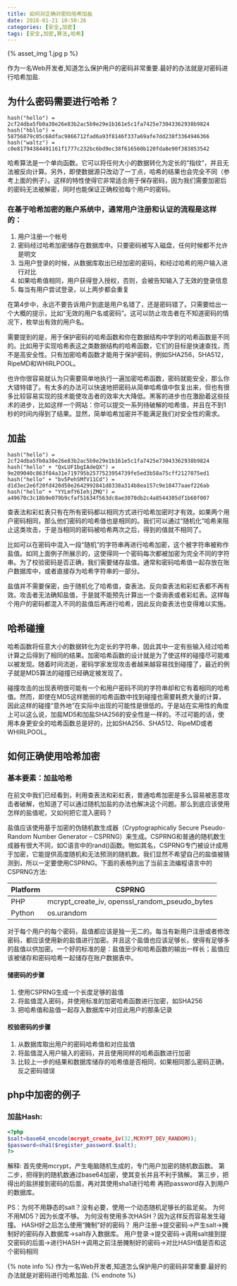 ```yaml
---
title: 如何对正确对密码哈希加盐
date: 2018-01-21 10:50:26
categories: [安全,加密]
tags: [安全,加密,算法,哈希]
---
```


{% asset_img 1.jpg  p %}

作为一名Web开发者,知道怎么保护用户的密码非常重要.最好的办法就是对密码进行哈希加盐.



<!-- more -->
## 为什么密码需要进行哈希？

```shell
hash("hello") = 2cf24dba5fb0a30e26e83b2ac5b9e29e1b161e5c1fa7425e73043362938b9824
hash("hbllo") = 58756879c05c68dfac9866712fad6a93f8146f337a69afe7dd238f3364946366
hash("waltz") = c0e81794384491161f1777c232bc6bd9ec38f616560b120fda8e90f383853542
```

哈希算法是一个单向函数。它可以将任何大小的数据转化为定长的“指纹”，并且无法被反向计算。另外，即使数据源只改动了一丁点，哈希的结果也会完全不同（参考上面的例子）。这样的特性使得它非常适合用于保存密码，因为我们需要加密后的密码无法被解密，同时也能保证正确校验每个用户的密码。


### 在基于哈希加密的账户系统中，通常用户注册和认证的流程是这样的：

1. 用户注册一个帐号
2. 密码经过哈希加密储存在数据库中。只要密码被写入磁盘，任何时候都不允许是明文
3. 当用户登录的时候，从数据库取出已经加密的密码，和经过哈希的用户输入进行对比
4. 如果哈希值相同，用户获得登入授权，否则，会被告知输入了无效的登录信息
5. 每当有用户尝试登录，以上两步都会重复

在第4步中，永远不要告诉用户到底是用户名错了，还是密码错了。只需要给出一个大概的提示，比如“无效的用户名或密码”。这可以防止攻击者在不知道密码的情况下，枚举出有效的用户名。

需要提到的是，用于保护密码的哈希函数和你在数据结构中学到的哈希函数是不同的。比如用于实现哈希表这之类数据结构的哈希函数，它们的目标是快速查找，而不是高安全性。只有加密哈希函数才能用于保护密码，例如SHA256，SHA512，RipeMD和WHIRLPOOL。

也许你很容易就认为只需要简单地执行一遍加密哈希函数，密码就能安全，那么你大错特错了。有太多的办法可以快速地把密码从简单哈希值中恢复出来，但也有很多比较容易实现的技术能使攻击者的效率大大降低。黑客的进步也在激励着这些技术的进步，比如这样一个网站：你可以提交一系列待破解的哈希值，并且在不到1秒的时间内得到了结果。显然，简单哈希加密并不能满足我们对安全性的需求。

## 加盐 

```shell
hash("hello") = 2cf24dba5fb0a30e26e83b2ac5b9e29e1b161e5c1fa7425e73043362938b9824
hash("hello" + "QxLUF1bgIAdeQX") = 9e209040c863f84a31e719795b2577523954739fe5ed3b58a75cff2127075ed1
hash("hello" + "bv5PehSMfV11Cd") = d1d3ec2e6f20fd420d50e2642992841d8338a314b8ea157c9e18477aaef226ab
hash("hello" + "YYLmfY6IehjZMQ") = a49670c3c18b9e079b9cfaf51634f563dc8ae3070db2c4a8544305df1b60f007
```

查表法和彩虹表只有在所有密码都以相同方式进行哈希加密时才有效。如果两个用户密码相同，那么他们密码的哈希值也是相同的。我们可以通过“随机化”哈希来阻止这类攻击，于是当相同的密码被哈希两次之后，得到的值就不相同了。

比如可以在密码中混入一段“随机”的字符串再进行哈希加密，这个被字符串被称作盐值。如同上面例子所展示的，这使得同一个密码每次都被加密为完全不同的字符串。为了校验密码是否正确，我们需要储存盐值。通常和密码哈希值一起存放在账户数据库中，或者直接存为哈希字符串的一部分。

盐值并不需要保密，由于随机化了哈希值，查表法、反向查表法和彩虹表都不再有效。攻击者无法确知盐值，于是就不能预先计算出一个查询表或者彩虹表。这样每个用户的密码都混入不同的盐值后再进行哈希，因此反向查表法也变得难以实施。


## 哈希碰撞

哈希函数将任意大小的数据转化为定长的字符串，因此其中一定有些输入经过哈希计算之后得到了相同的结果。加密哈希函数的设计就是为了使这样的碰撞尽可能难以被发现。随着时间流逝，密码学家发现攻击者越来越容易找到碰撞了，最近的例子就是MD5算法的碰撞已经确定被发现了。

碰撞攻击的出现表明很可能有一个和用户密码不同的字符串却和它有着相同的哈希值。然而，即使在MD5这样脆弱的哈希函数中找到碰撞也需要耗费大量的计算，因此这样的碰撞“意外地”在实际中出现的可能性是很低的。于是站在实用性的角度上可以这么说，加盐MD5和加盐SHA256的安全性是一样的。不过可能的话，使用本身更安全的哈希函数总是好的，比如SHA256、SHA512、RipeMD或者WHIRLPOOL。


## 如何正确使用哈希加密

### 基本要素：加盐哈希

在前文中我们已经看到，利用查表法和彩虹表，普通哈希加密是多么容易被恶意攻击者破解，也知道了可以通过随机加盐的办法也解决这个问题。那么到底应该使用怎样的盐值呢，又如何把它混入密码？

盐值应该使用基于加密的伪随机数生成器（Cryptographically Secure Pseudo-Random Number Generator – CSPRNG）来生成。CSPRNG和普通的随机数生成器有很大不同，如C语言中的rand()函数。物如其名，CSPRNG专门被设计成用于加密，它能提供高度随机和无法预测的随机数。我们显然不希望自己的盐值被猜测到，所以一定要使用CSPRNG。下面的表格列出了当前主流编程语言中的CSPRNG方法:

Platform | CSPRNG 
----|------
PHP | mcrypt_create_iv, openssl_random_pseudo_bytes
Python | os.urandom  

对于每个用户的每个密码，盐值都应该是独一无二的。每当有新用户注册或者修改密码，都应该使用新的盐值进行加密。并且这个盐值也应该足够长，使得有足够多的盐值以供加密。一个好的标准的是：盐值至少和哈希函数的输出一样长；盐值应该被储存和密码哈希一起储存在账户数据表中。


#### 储密码的步骤

1. 使用CSPRNG生成一个长度足够的盐值
2. 将盐值混入密码，并使用标准的加密哈希函数进行加密，如SHA256
3. 把哈希值和盐值一起存入数据库中对应此用户的那条记录


#### 校验密码的步骤

1. 从数据库取出用户的密码哈希值和对应盐值
2. 将盐值混入用户输入的密码，并且使用同样的哈希函数进行加密
3. 比较上一步的结果和数据库储存的哈希值是否相同，如果相同那么密码正确，反之密码错误


## php中加密的例子

### 加盐Hash:

```php
<?php
$salt=base64_encode(mcrypt_create_iv(32,MCRYPT_DEV_RANDOM));  
$password=sha1($register_password.$salt);  
?>
```

解释:
首先使用mcrypt，产生电脑随机生成的，专门用户加密的随机数函数。
第二步，把得到的随机数通过base64加密，使其变长并且不利于猜解。
第三步，把得出的盐拼接到密码的后面，再对其使用sha1进行哈希
再把password存入到用户的数据库。

PS：为何不用静态的salt？没有必要，使用一个动态随机足够长的盐足矣。
为何不用MD5？因为长度不够。
为何没有使用多次HASH？因为这样反而容易发生碰撞。
HASH好之后怎么使用“腌制”好的密码？
用户注册->提交密码->产生salt->腌制好的密码存入数据库->salt存入数据库。
用户登录->提交密码->调用salt接到提交密码的后面->进行HASH->调用之前注册腌制好的密码->对比HASH值是否和这个密码相同

{% note info %} 作为一名Web开发者,知道怎么保护用户的密码非常重要.最好的办法就是对密码进行哈希加盐.  {% endnote %}
